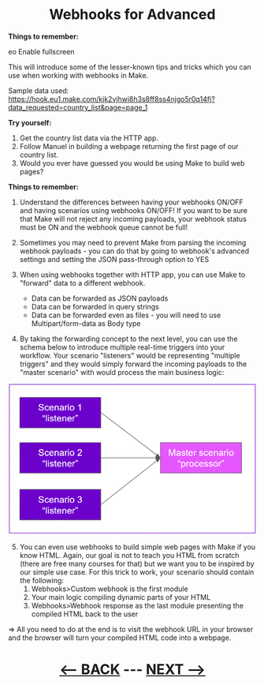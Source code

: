 <div align="center">



# Webhooks for Advanced

</div>

   
__Things to remember:__

eo
Enable fullscreen

This will introduce some of the lesser-known tips and tricks which you can use when working with webhooks in Make.

Sample data used:
https://hook.eu1.make.com/kjk2vjhwj8h3s8ff8ss4njgo5r0q14fj?data_requested=country_list&page=page_1

__Try yourself:__

1. Get the country list data via the HTTP app.
2. Follow Manuel in building a webpage returning the first page of our country list.
3. Would you ever have guessed you would be using Make to build web pages?
   
__Things to remember:__

1. Understand the differences between having your webhooks ON/OFF and having scenarios using webhooks ON/OFF! If you want to be sure that Make will not reject any incoming payloads, your webhook status must be ON and the webhook queue cannot be full!
2. Sometimes you may need to prevent Make from parsing the incoming webhook payloads - you can do that by going to webhook's advanced settings and setting the JSON pass-through option to YES
3. When using webhooks together with HTTP app, you can use Make to "forward" data to a different webhook.
   * Data can be forwarded as JSON payloads
   * Data can be forwarded in query strings
   * Data can be forwarded even as files - you will need to use Multipart/form-data as Body type
     
4. By taking the forwarding concept to the next level, you can use the schema below to introduce multiple real-time triggers into your workflow. Your scenario "listeners" would be representing "multiple triggers" and they would simply forward the incoming payloads to the "master scenario" with would process the main business logic:

![Multi Trigger](pic/l4webhooksmultitrigger.gif)

5. You can even use webhooks to build simple web pages with Make if you know HTML. Again, our goal is not to teach you HTML from scratch (there are free many courses for that) but we want you to be inspired by our simple use case. For this trick to work, your scenario should contain the following:
    1. Webhooks>Custom webhook is the first module
    2. Your main logic compiling dynamic parts of your HTML
    3. Webhooks>Webhook response as the last module presenting the compiled HTML back to the user

=> All you need to do at the end is to visit the webhook URL in your browser and the browser will turn your compiled HTML code into a webpage.


<div align="center">
  
# [<-- BACK](l4advancederrorhandling.md) --- [NEXT -->](l4.md)
</div>
